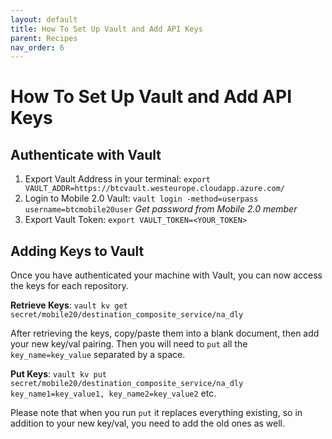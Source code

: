 ```yaml
---
layout: default
title: How To Set Up Vault and Add API Keys
parent: Recipes
nav_order: 6
---
```


# How To Set Up Vault and Add API Keys

## Authenticate with Vault

1. Export Vault Address in your terminal: `export VAULT_ADDR=https://btcvault.westeurope.cloudapp.azure.com/`
2. Login to Mobile 2.0 Vault: `vault login -method=userpass username=btcmobile20user` _Get password from Mobile 2.0 member_
3. Export Vault Token: `export VAULT_TOKEN=<YOUR_TOKEN>`

## Adding Keys to Vault

Once you have authenticated your machine with Vault, you can now access the keys for each repository.

**Retrieve Keys**: `vault kv get secret/mobile20/destination_composite_service/na_dly`

After retrieving the keys, copy/paste them into a blank document, then add your new key/val pairing. Then you will need to `put` all the `key_name=key_value` separated by a space.

**Put Keys**: `vault kv put secret/mobile20/destination_composite_service/na_dly key_name1=key_value1, key_name2=key_value2` etc.

Please note that when you run `put` it replaces everything existing, so in addition to your new key/val, you need to add the old ones as well.
